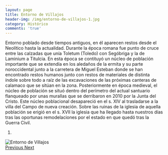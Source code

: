 ```yaml
---
layout: page
title: Entorno de Villajos
header-img: /img/entorno-de-villajos-1.jpg
category: Histórico
comments: 'true'
---
```



Entorno poblado desde tiempos antiguos, en él aparecen restos desde el Neolítico hasta la actualidad. Durante la época romana fue punto de cruce entre las calzadas que unía Toletum (Toledo) con Segóbriga y la de Laminium a Titulcia. En esta época se contituyó un núcleo de población importante que se extendía en los aledaños de la ermita y su parte noroccidental junto a la carretera de Miguel Esteban donde se han encontrado restos humanos junto con restos de materiales de distinta índole sobre todo a raíz de las excavaciones de las próximas canteras de calamaco que se sitúan en la zona. Posteriormente en época medieval, el núcleo de población se situó dentro del perímetro del actual santuario flanqueado por unas murallas que se derribaron en 2010 por la Junta del Cristo. Este núcleo poblacional desapareció en el s. XIV al trasladarse a la villa del Campo de nueva creación. Sobre las ruinas de la iglesia de aquella población se erigió en el s. XVII la iglesia que ha llegado hasta nuestros días tras las oportunas remodelaciones por el estado en que quedó tras la Guerra Civil.

<div id="myCarousel" class="carousel slide" data-ride="carousel">
  <!-- Indicators -->
  <ol class="carousel-indicators">
    <li data-target="#myCarousel" data-slide-to="0" class="active"></li>
  </ol>
  <!-- Wrapper for slides -->
  <div class="carousel-inner" role="listbox">
    <div class="item active">
      <img src="{{ site.github.url }}/img/entorno-de-villajos-1.jpg" alt="Entorno de Villajos">
    </div>
  <!-- Left and right controls -->
  <a class="left carousel-control" href="#myCarousel" role="button" data-slide="prev">
    <span class="glyphicon glyphicon-chevron-left" aria-hidden="true"></span>
    <span class="sr-only">Previous</span>
  </a>
  <a class="right carousel-control" href="#myCarousel" role="button" data-slide="next">
    <span class="glyphicon glyphicon-chevron-right" aria-hidden="true"></span>
    <span class="sr-only">Next</span>
  </a>
</div>
